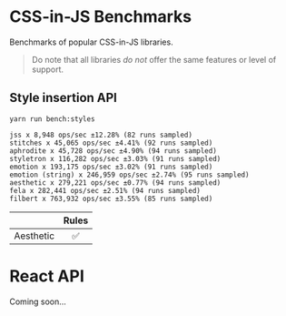 # CSS-in-JS Benchmarks

Benchmarks of popular CSS-in-JS libraries.

> Do note that all libraries _do not_ offer the same features or level of support.

## Style insertion API

```
yarn run bench:styles

jss x 8,948 ops/sec ±12.28% (82 runs sampled)
stitches x 45,065 ops/sec ±4.41% (92 runs sampled)
aphrodite x 45,728 ops/sec ±4.90% (94 runs sampled)
styletron x 116,282 ops/sec ±3.03% (91 runs sampled)
emotion x 193,175 ops/sec ±3.02% (91 runs sampled)
emotion (string) x 246,959 ops/sec ±2.74% (95 runs sampled)
aesthetic x 279,221 ops/sec ±0.77% (94 runs sampled)
fela x 282,441 ops/sec ±2.51% (94 runs sampled)
filbert x 763,932 ops/sec ±3.55% (85 runs sampled)
```

|           | Rules |
| --------- | :---: |
| Aesthetic |  ✅   |

# React API

Coming soon...

